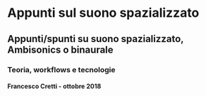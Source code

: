 # Appunti sul suono spazializzato

## Appunti/spunti su suono spazializzato, Ambisonics o binaurale
### Teoria, workflows e tecnologie

#### Francesco Cretti - ottobre 2018
